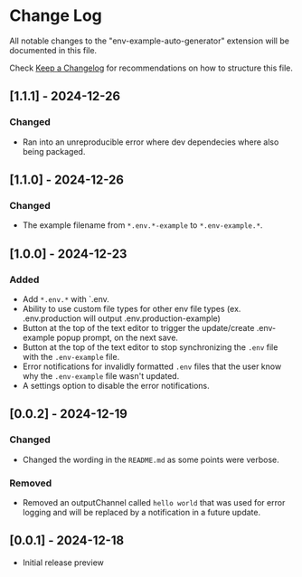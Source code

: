 # Change Log

All notable changes to the "env-example-auto-generator" extension will be documented in this file.

Check [Keep a Changelog](http://keepachangelog.com/) for recommendations on how to structure this file.

## [1.1.1] - 2024-12-26
### Changed
- Ran into an unreproducible error where dev dependecies where also being packaged.

## [1.1.0] - 2024-12-26
### Changed
- The example filename from `*.env.*-example` to `*.env-example.*`.

## [1.0.0] - 2024-12-23
### Added
- Add `*.env.*` with `.env.
- Ability to use custom file types for other env file types (ex. .env.production will output .env.production-example)
- Button at the top of the text editor to trigger the update/create .env-example popup prompt, on the next save.
- Button at the top of the text editor to stop synchronizing the `.env` file with the `.env-example` file.
- Error notifications for invalidly formatted `.env` files that the user know why the `.env-example` file wasn't updated.
- A settings option to disable the error notifications.

## [0.0.2] - 2024-12-19

### Changed
- Changed the wording in the `README.md` as some points were verbose.

### Removed
- Removed an outputChannel called `hello world` that was used for error logging and will be replaced by a notification in a future update.

## [0.0.1] - 2024-12-18

- Initial release preview